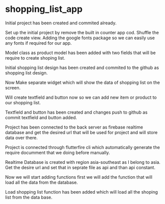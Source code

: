 # shopping_list_app

Initial project has been created and commited already.

Set up the initial project by remove the built in counter app cod.
Shuffle the code create view.
Adding the google fonts package so we can easily use any fonts if required for our app.

Model class as product model has been added with two fields that will be require to create shoping list.

Initial shopping list design has been created and commited to the github as shopping list design.

Now Make separate widget which will show the data of shopping list on the screen.

Will create textfield and button now so we can add new item or product to our shopping list.

Textfield and button has been created and changes push to github as commit textfield and button added.

Project has been connected to the back server as firebase realtime database and get the desired url that will be used for project and will store data over there.

Project is connected through flutterfire cli which automatically generate the require documment that we doing before manually.

Realtime Database is created with region asia-southeast as I belong to asia. Get the desire url and set that in seprate file as api and than api constant.

Now we will start adding functions first we will add the function that will load all the data from the database.

Load shopping list function has been added which will load all the shoping list from the data base.
